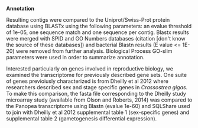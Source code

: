 **Annotation**

Resulting contigs were compared to the Uniprot/Swiss-Prot protein database using BLASTx using the following parameters: an evalue threshold of 1e-05, one sequence match and one sequence per contig. Blastx results were merged with SPID and GO Numbers databases (citation [don't know the source of these databases]) and bacterial Blastn results (E value <= 1E-20) were removed from further analysis. Biological Process GO-slim parameters were used in order to summarize annotation. 

Interested particularly on genes involved in reproductive biology, we examined the transcriptome for previously described gene sets. One suite of genes previoiusly characterized is from Dheilly et al 2012 where researchers described sex and stage specific genes in _Crassostrea gigas_.  To make this comparison, the fasta file corresponding to the Dheilly study microarray study (available from Olson and Roberts, 2014) was compared to the Panopea transcriptome using Blastn (evalue 1e-60) and SQLShare used to join with Dheilly et al 2012 supplemental table 1 (sex-specific genes)  and supplemental table 2 (gametogenesis differential expression). 
